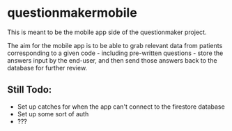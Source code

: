 # questionmakermobile

This is meant to be the mobile app side of the questionmaker project.

The aim for the mobile app is to be able to grab relevant data from patients corresponding to a given code - including pre-written questions - store the answers input by the end-user, and then send those answers back to the database for further review.

## Still Todo:

- Set up catches for when the app can't connect to the firestore database
- Set up some sort of auth
- ???
